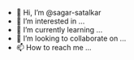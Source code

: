 - 👋 Hi, I’m @sagar-satalkar
- 👀 I’m interested in ...
- 🌱 I’m currently learning ...
- 💞️ I’m looking to collaborate on ...
- 📫 How to reach me ...

<!---
sagar-satalkar/sagar-satalkar is a ✨ special ✨ repository because its `README.md` (this file) appears on your GitHub profile.
You can click the Preview link to take a look at your changes.
--->
